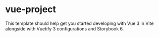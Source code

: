 # vue-project

This template should help get you started developing with Vue 3 in Vite alongside with Vuetify 3 configurations and Storybook 6.

